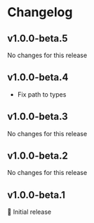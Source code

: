 # Changelog

[//]: # (HeaderEnd)

## v1.0.0-beta.5

No changes for this release

## v1.0.0-beta.4

- Fix path to types

## v1.0.0-beta.3

No changes for this release

## v1.0.0-beta.2

No changes for this release

## v1.0.0-beta.1

🎉 Initial release

